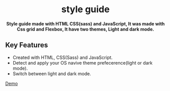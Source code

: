 <h1 align="center">
  style guide
  <br>
</h1>


<h4 align="center">Style guide made with HTML CSS(sass) and JavaScript, It was made with Css grid and Flexbox, It have two themes, Light and dark mode.</h4>

## Key Features

- Created with HTML, CSS(Sass) and JavaScript.
- Detect and apply your OS navive theme prefecerence(light or dark mode).
- Switch between light and dark mode.


[Demo](https://https://www.thomasnrggo.com/)